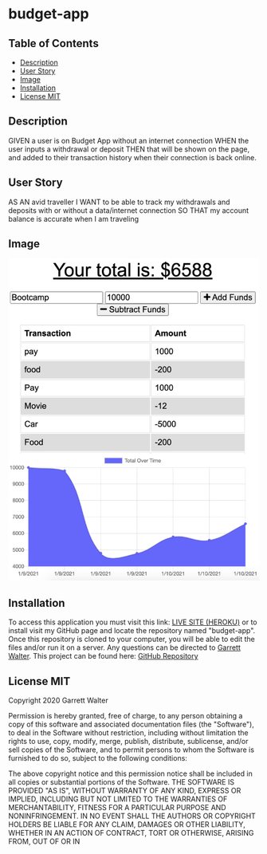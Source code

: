 # budget-app

## Table of Contents

- [Description](#description)
- [User Story](#user-story)
- [Image](#image)
- [Installation](#installation)
- [License MIT](#licensemit)

## Description

GIVEN a user is on Budget App without an internet connection
WHEN the user inputs a withdrawal or deposit
THEN that will be shown on the page, and added to their transaction history when their connection is back online.

## User Story

AS AN avid traveller
I WANT to be able to track my withdrawals and deposits with or without a data/internet connection
SO THAT my account balance is accurate when I am traveling

## Image

![BUDGET APP](/public/icons/img.png)


## Installation

To access this application you must visit this link: [LIVE SITE (HEROKU)](https://nameless-reef-14501.herokuapp.com/) or to install visit my GitHub page and locate the repository named "budget-app". Once this repository is cloned to your computer, you will be able to edit the files and/or run it on a server. Any questions can be directed to [Garrett Walter](mailto:gtwalter150@gmail.com). This project can be found here: [GitHub Repository](https://github.com/garrettwalter/budget-app)

## License MIT

Copyright 2020 Garrett Walter

Permission is hereby granted, free of charge, to any person obtaining a copy of this software and associated documentation files 
(the "Software"), to deal in the Software without restriction, including without limitation the rights to use, copy, modify, merge, 
publish, distribute, sublicense, and/or sell copies of the Software, and to permit persons to whom the Software is furnished to do so, 
subject to the following conditions:
        
The above copyright notice and this permission notice shall be included in all copies or substantial portions of the Software.
THE SOFTWARE IS PROVIDED "AS IS", WITHOUT WARRANTY OF ANY KIND, EXPRESS OR IMPLIED, INCLUDING BUT NOT LIMITED TO THE WARRANTIES
OF MERCHANTABILITY, FITNESS FOR A PARTICULAR PURPOSE AND NONINFRINGEMENT. IN NO EVENT SHALL THE AUTHORS OR COPYRIGHT HOLDERS BE 
LIABLE FOR ANY CLAIM, DAMAGES OR OTHER LIABILITY, WHETHER IN AN ACTION OF CONTRACT, TORT OR OTHERWISE, ARISING FROM, OUT OF OR IN 